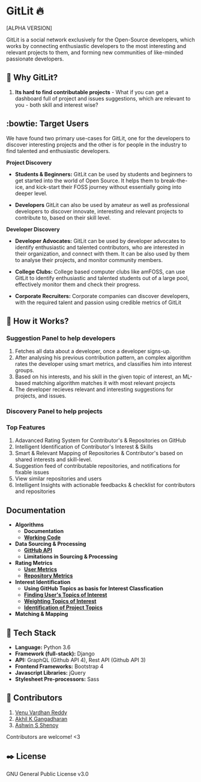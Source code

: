 # GitLit :fire:
[ALPHA VERSION]

GitLit is a social network exclusively for the Open-Source developers, which works by connecting enthusiastic developers to the most interesting and relevant projects to them, and forming new communities of like-minded passionate developers.   

## :thinking: Why GitLit? 

1. **Its hard to find contributable projects** - What if you can get a dashboard full of project and issues suggestions, which are relevant to you - both skill and interest wise?


## :bowtie: Target Users  
We have found two primary use-cases for GitLit, one for the developers to discover interesting projects and the other is for 
people in the industry to find talented and enthusiastic developers. 

**Project Discovery**

* **Students & Beginners:** GitLit can be used by students and beginners to get started into the world of Open Source.
It helps them to break-the-ice, and kick-start their FOSS journey without essentially going into deeper level.

* **Developers** GitLit can also be used by amateur as well as professional developers to discover innovate, interesting
and relevant projects to contribute to, based on their skill level.

**Developer Discovery**

* **Developer Advocates:** GitLit can be used by developer advocates to identify enthusiastic and talented 
contributors, who are interested in their organization, and connect with them. It can be also used by them to analyse 
their projects, and monitor community members. 

* **College Clubs:** College based computer clubs like amFOSS, can use GitLit to identify enthusiastic and talented 
 students out of a large pool, effectively monitor them and check their progress.
 
 * **Corporate Recruiters:** Corporate companies can discover developers, with the required talent and passion using
 credible metrics of GitLit 


## :electric_plug: How it Works?  

### Suggestion Panel to help developers
1. Fetches all data about a developer, once a developer signs-up.
2. After analysing his previous contribution pattern, an complex algorithm rates the developer using smart metrics, and classifies him into interest groups.
3. Based on his interests, and his skill in the given topic of interest, an ML-based matching algorithm matches it with most relevant projects
4. The developer recieves relevant and interesting suggestions for projects, and issues.  

### Discovery Panel to help projects


### Top Features
1. Adavanced Rating System for Contributor's & Repositories on GitHub
2. Intelligent Identification of Contributor's Interest & Skills
3. Smart & Relevant Mapping of Repositories & Contributor's based on shared interests and skill-level. 
4. Suggestion feed of contributable repositories, and notifications for fixable issues
5. View similar repositories and users
6. Intelligent Insights with actionable feedbacks & checklist for contributors and repositories

## Documentation
* **Algorithms**
  * **Documentation**
  * [**Working Code**](/algorithms/README.MD) 
* **Data Sourcing & Processing**
  * [**GitHub API**](https://github.com/teamdeadlock/GitLit/wiki/GitHub-API)
  * **Limitations in Sourcing & Processing**
* **Rating Metrics**
  * [**User Metrics**](https://github.com/teamdeadlock/GitLit/wiki/Metrics:-Repository-Metrics)
  * [**Repository Metrics**](https://github.com/teamdeadlock/GitLit/wiki/Metrics:-Repository-Metrics)
* **Interest Identification**
  * **Using GitHub Topics as basis for Interest Classfication**
  * [**Finding User's Topics of Interest**](https://github.com/teamdeadlock/GitLit/wiki/Topics:-Identifying-Project-Topics)
  * [**Weighting Topics of Interest**](https://github.com/teamdeadlock/GitLit/wiki/Topics:-Weighting-Topics-of-Interest)
  * [**Identification of Project Topics**](https://github.com/teamdeadlock/GitLit/wiki/Topics:-Identifying-Project-Topics)
* **Matching & Mapping**

## :nut_and_bolt: Tech Stack  

* **Language:** Python 3.6
* **Framework (full-stack):** Django
* **API:** GraphQL (Github API 4), Rest API (Github API 3)
* **Frontend Frameworks:** Bootstrap 4
* **Javascript Libraries:** jQuery
* **Stylesheet Pre-processors:** Sass 


##  :busts_in_silhouette: Contributors

1. [Venu Vardhan Reddy](https://github.com/vchrombie)
2. [Akhil K Gangadharan](https://github.com/akhilam512)
3. [Ashwin S Shenoy](https://github.com/aswinshenoy)

Contributors are welcome! <3

## :black_nib: License 
GNU General Public License v3.0
